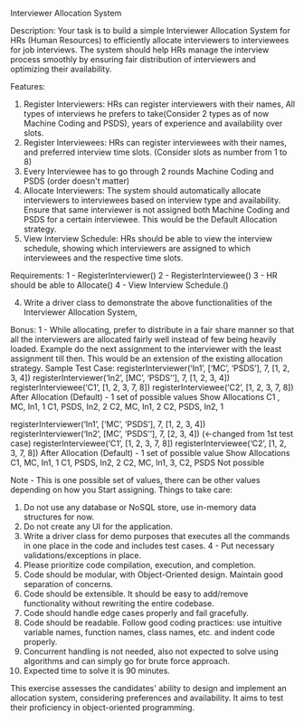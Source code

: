 Interviewer Allocation System

Description:
Your task is to build a simple Interviewer Allocation System for HRs (Human Resources) to efficiently allocate interviewers to interviewees for job interviews. The system should help HRs manage the interview process smoothly by ensuring fair distribution of interviewers and optimizing their availability.

Features:
1. Register Interviewers: HRs can register interviewers with their names, All types of interviews he prefers to take(Consider 2 types as of now Machine Coding and PSDS), years of experience and availability over slots.
2. Register Interviewees: HRs can register interviewees with their names, and preferred interview time slots. (Consider slots as number from 1 to 8)
3. Every Interviewee has to go through 2 rounds Machine Coding and PSDS (order doesn't matter)
4. Allocate Interviewers: The system should automatically allocate interviewers to interviewees based on interview type and availability. Ensure that same interviewer is not assigned both Machine Coding and PSDS for a certain interviewee. This would be the Default Allocation strategy.
7. View Interview Schedule: HRs should be able to view the interview schedule, showing which interviewers are assigned to which interviewees and the respective time slots.

Requirements:
1 - RegisterInterviewer()
2 - RegisterInterviewee()
3 - HR should be able to Allocate()
4 - View Interview Schedule.()

4. Write a driver class to demonstrate the above functionalities of the Interviewer Allocation System,

Bonus:
1 - While allocating, prefer to distribute in a fair share manner so that all the interviewers are allocated fairly well instead of few being heavily loaded. Example do the next assignment to the interviewer with the least assignment till then. This would be an extension of the existing allocation strategy.
Sample Test Case:
registerInterviewer(‘In1’, [‘MC’, ‘PSDS’], 7, [1, 2, 3, 4])
registerInterviewer(‘In2’, [MC’, ‘PSDS’’], 7, [1, 2, 3, 4])
registerInterviewee(‘C1’, [1, 2, 3, 7, 8])
registerInterviewee(‘C2’, [1, 2, 3, 7, 8])
After Allocation (Default) - 1 set of possible values
Show Allocations
C1 , MC, In1, 1
C1, PSDS, In2, 2
C2, MC, In1, 2
C2, PSDS, In2, 1

registerInterviewer(‘In1’, [‘MC’, ‘PSDS’], 7, [1, 2, 3, 4])
registerInterviewer(‘In2’, [MC’, ‘PSDS’’], 7, [2, 3, 4]) (<-changed from 1st test case)
registerInterviewee(‘C1’, [1, 2, 3, 7, 8])
registerInterviewee(‘C2’, [1, 2, 3, 7, 8])
After Allocation (Default) - 1 set of possible value
Show Allocations
C1, MC, In1, 1
C1, PSDS, In2, 2
C2, MC, In1, 3,
C2, PSDS Not possible

Note - This is one possible set of values, there can be other values depending on how you
Start assigning.
Things to take care:
1. Do not use any database or NoSQL store, use in-memory data structures for now.
2. Do not create any UI for the application.
3. Write a driver class for demo purposes that executes all the commands in one place in the code and includes test cases.
   4 - Put necessary validations/exceptions in place.
5. Please prioritize code compilation, execution, and completion.
6. Code should be modular, with Object-Oriented design. Maintain good separation of concerns.
7. Code should be extensible. It should be easy to add/remove functionality without rewriting the entire codebase.
8. Code should handle edge cases properly and fail gracefully.
9. Code should be readable. Follow good coding practices: use intuitive variable names, function names, class names, etc. and indent code properly.
10. Concurrent handling is not needed, also not expected to solve using algorithms and can simply go for brute force approach.
11. Expected time to solve it is 90 minutes.

This exercise assesses the candidates' ability to design and implement an allocation system, considering preferences and availability. It aims to test their proficiency in object-oriented programming.

